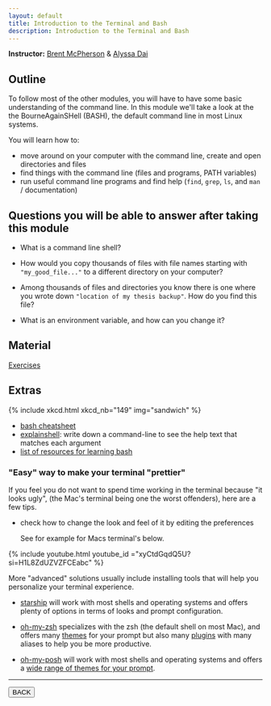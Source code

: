 ```yaml
---
layout: default
title: Introduction to the Terminal and Bash
description: Introduction to the Terminal and Bash
---
```


**Instructor:** [Brent McPherson](https://github.com/bcmcpher) & [Alyssa Dai](https://github.com/alyssadai)

## Outline

To follow most of the other modules, you will have to have some basic understanding of the command line.
In this module we'll take a look at the the BourneAgainSHell (BASH),
the default command line in most Linux systems.

You will learn how to:

-   move around on your computer with the command line, create and open directories and files
-   find things with the command line (files and programs, PATH variables)
-   run useful command line programs and find help (`find`, `grep`, `ls`, and `man` / documentation)

## Questions you will be able to answer after taking this module

-   What is a command line shell?

-   How would you copy thousands of files with file names starting with `"my_good_file..."`
    to a different directory on your computer?

-   Among thousands of files and directories you know there is one
    where you wrote down `"location of my thesis backup"`. How do you find this file?

-   What is an environment variable, and how can you change it?

## Material

<object data="{{ site.url }}/assets/material/02_terminal-bash_BMcP_2025.pdf " width="1000" height="1000" type='application/pdf'>
</object>

[Exercises](https://github.com/neurodatascience/QLS-course-materials/blob/main/Lectures/2025/02_terminal-bash/introduction-to-shell-in-class-exercises_2025.ipynb)

## Extras

{% include xkcd.html xkcd_nb="149" img="sandwich" %}

-   [bash cheatsheet](https://devhints.io/bash)
-   [explainshell](https://explainshell.com/): write down a command-line to see the help text that matches each argument
-   [list of resources for learning bash](https://learn-neuroimaging.github.io/hitchhackers_guide_brain/11-programming/#shell-programming)

### "Easy" way to make your terminal "prettier"

If you feel you do not want to spend time working in the terminal because "it looks ugly",
(the Mac's terminal being one the worst offenders), here are a few tips.

-   check how to change the look and feel of it by editing the preferences

    See for example for Macs terminal's below.

{% include youtube.html youtube_id ="xyCtdGqdQ5U?si=H1L8ZdUZVZFCEabc" %}

More "advanced" solutions usually include installing tools
that will help you personalize your terminal experience.

-   [starship](https://starship.rs/) will work with most shells and operating systems
    and offers plenty of options in terms of looks and prompt configuration.

-   [oh-my-zsh](https://ohmyz.sh/) specializes with the zsh (the default shell on most Mac),
    and offers many [themes](https://github.com/ohmyzsh/ohmyzsh/wiki/Themes) for your prompt
    but also many [plugins](https://github.com/ohmyzsh/ohmyzsh/wiki/Plugins-Overview) with many aliases to help you be more productive.

-   [oh-my-posh](https://ohmyposh.dev/) will work with most shells and operating systems
    and offers a [wide range of themes for your prompt](https://ohmyposh.dev/docs/themes).

---

<a href="{{ site.url }}/lectures-materials/latest.html"><button>BACK</button></a>
